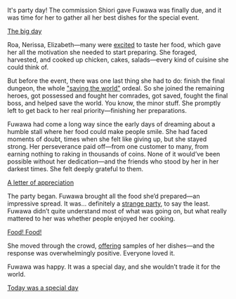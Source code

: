 It's party day! The commission Shiori gave Fuwawa was finally due, and it was time for her to gather all her best dishes for the special event.

[The big day](#embed:https://www.youtube.com/live/eKVBp9EgDLc?t=437)

Roa, Nerissa, Elizabeth—many were [excited](https://www.youtube.com/live/eKVBp9EgDLc?t=2104) to taste her food, which gave her all the motivation she needed to start preparing. She foraged, harvested, and cooked up chicken, cakes, salads—every kind of cuisine she could think of.

But before the event, there was one last thing she had to do: finish the final dungeon, the whole ["saving the world"](https://www.youtube.com/live/eKVBp9EgDLc?t=5273) ordeal. So she joined the remaining heroes, got possessed and fought her comrades, got saved, fought the final boss, and helped save the world. You know, the minor stuff. She promptly left to get back to her real priority—finishing her preparations.

Fuwawa had come a long way since the early days of dreaming about a humble stall where her food could make people smile. She had faced moments of doubt, times when she felt like giving up, but she stayed strong. Her perseverance paid off—from one customer to many, from earning nothing to raking in thousands of coins. None of it would’ve been possible without her dedication—and the friends who stood by her in her darkest times. She felt deeply grateful to them.

[A letter of appreciation](#embed:https://www.youtube.com/live/eKVBp9EgDLc?t=8320)

The party began. Fuwawa brought all the food she’d prepared—an impressive spread. It was... definitely a [strange party](https://www.youtube.com/live/eKVBp9EgDLc?t=8786), to say the least. Fuwawa didn’t quite understand most of what was going on, but what really mattered to her was whether people enjoyed her cooking.

[Food! Food!](#embed:https://www.youtube.com/live/eKVBp9EgDLc?t=8876)

She moved through the crowd, [offering](https://www.youtube.com/live/eKVBp9EgDLc?t=9248) samples of her dishes—and the response was overwhelmingly positive. Everyone loved it.

Fuwawa was happy. It was a special day, and she wouldn’t trade it for the world.

[Today was a special day](#embed:https://www.youtube.com/live/eKVBp9EgDLc?t=9576)
